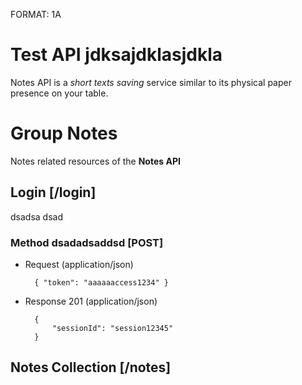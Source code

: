 FORMAT: 1A

# Test API jdksajdklasjdkla
Notes API is a *short texts saving* service similar to its physical paper presence on your table.

# Group Notes
Notes related resources of the **Notes API**

## Login [/login]
dsadsa dsad
### Method dsadadsaddsd [POST]
+ Request (application/json)

        { "token": "aaaaaaccess1234" }

+ Response 201 (application/json)

        {
            "sessionId": "session12345"
        }

## Notes Collection [/notes]
